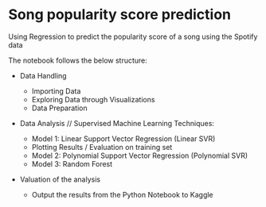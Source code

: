 # Song popularity score prediction

Using Regression to predict the popularity score of a song using the Spotify data

The notebook follows the below structure:
- Data Handling
  * Importing Data
  * Exploring Data through Visualizations
  * Data Preparation

- Data Analysis // Supervised Machine Learning Techniques:
  * Model 1: Linear Support Vector Regression (Linear SVR)
  * Plotting Results / Evaluation on training set
  * Model 2: Polynomial Support Vector Regression (Polynomial SVR)
  * Model 3: Random Forest
     
- Valuation of the analysis
  * Output the results from the Python Notebook to Kaggle
